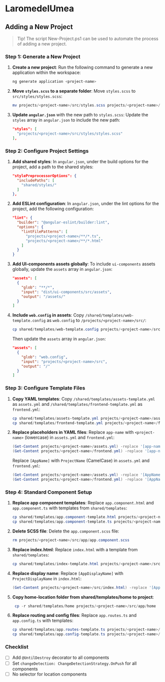 # LaromedelUmea

## Adding a New Project

> Tip! The script New-Project.ps1 can be used to automate the process of adding a new project.

### Step 1: Generate a New Project

1. **Create a new project**:
   Run the following command to generate a new application within the workspace:

   ```bash
   ng generate application <project-name>
   ```

2. **Move `styles.scss` to a separate folder**:
   Move `styles.scss` to `src/styles/styles.scss`:

   ```powershell
   mv projects/<project-name>/src/styles.scss projects/<project-name>/src/styles/styles.scss
   ```

3. **Update `angular.json`** with the new path to `styles.scss`:
   Update the `styles` array in `angular.json` to include the new path:

    ```json
    "styles": [
      "projects/<project-name>/src/styles/styles.scss"
    ],
    ```

### Step 2: Configure Project Settings

1. **Add shared styles**:
   In `angular.json`, under the build options for the project, add a path to the shared styles:

   ```json
   "stylePreprocessorOptions": {
     "includePaths": [
       "shared/styles/"
     ]
   },
   ```

2. **Add ESLint configuration**:
   In `angular.json`, under the lint options for the project, add the following configuration:

   ```json
   "lint": {
     "builder": "@angular-eslint/builder:lint",
     "options": {
       "lintFilePatterns": [
         "projects/<project-name>/**/*.ts",
         "projects/<project-name>/**/*.html"
       ]
     }
   }
   ```

3. **Add UI-components assets globally**:
   To include `ui-components` assets globally, update the `assets` array in `angular.json`:

   ```json
   "assets": [
     {
       "glob": "**/*",
       "input": "dist/ui-components/src/assets",
       "output": "/assets/"
     }
   ]
   ```

4. **Include `web.config` in assets**:
   Copy `/shared/templates/web-template.config` as `web.config` to `/projects/<project-name>/src/`:

   ```powershell
   cp shared/templates/web-template.config projects/<project-name>/src/web.config
   ```

   Then update the `assets` array in `angular.json`:

   ```json
   "assets": [
     {
       "glob": "web.config",
       "input": "projects/<project-name>/src",
       "output": "/"
     }
   ]
   ```

### Step 3: Configure Template Files

1. **Copy YAML templates**:
   Copy `/shared/templates/assets-template.yml` as `assets.yml` and `/shared/templates/frontend-template.yml` as
   `frontend.yml`:

   ```powershell
   cp shared/templates/assets-template.yml projects/<project-name>/assets.yml
   cp shared/templates/frontend-template.yml projects/<project-name>/frontend.yml
   ```

2. **Replace placeholders in YAML files**:
   Replace `app-name` with `<project-name>` (lowercase) in `assets.yml` and `frontend.yml`:

   ```powershell
   (Get-Content projects/<project-name>/assets.yml) -replace '[app-name]', '<project-name>' | Set-Content projects/<project-name>/assets.yml
   (Get-Content projects/<project-name>/frontend.yml) -replace '[app-name]', '<project-name>' | Set-Content projects/<project-name>/frontend.yml
   ```

   Replace `[AppName]` with `ProjectName` (CamelCase) in `assets.yml` and `frontend.yml`:

   ```powershell
   (Get-Content projects/<project-name>/assets.yml) -replace '[AppName]', 'ProjectName' | Set-Content projects/<project-name>/assets.yml
   (Get-Content projects/<project-name>/frontend.yml) -replace '[AppName]', 'ProjectName' | Set-Content projects/<project-name>/frontend.yml
   ```

### Step 4: Standard Component Setup

1. **Replace app component templates**:
   Replace `app.component.html` and `app.component.ts` with templates from `shared/templates`:

   ```powershell
   cp shared/templates/app.component-template.html projects/<project-name>/src/app/app.component.html
   cp shared/templates/app.component-template.ts projects/<project-name>/src/app/app.component.ts
   ```

2. **Delete SCSS file**:
   Delete the `app.component.scss` file:

   ```powershell
   rm projects/<project-name>/src/app/app.component.scss
   ```

3. **Replace index.html**:
   Replace `index.html` with a template from `shared/templates`:

   ```powershell
   cp shared/templates/index-template.html projects/<project-name>/src/index.html
   ```

4. **Replace display name**:
   Replace `[AppDisplayName]` with `ProjectDisplayName` in `index.html`:

   ```powershell
   (Get-Content projects/<project-name>/src/index.html) -replace '[AppDisplayName]', 'ProjectDisplayName' | Set-Content projects/<project-name>/src/index.html
   ```

5. **Copy home-location folder from shared/templates/home to project**:

   ```powershell
    cp -r shared/templates/home projects/<project-name>/src/app/home
   ```

6. **Replace routing and config files**:
   Replace `app.routes.ts` and `app.config.ts` with templates:

   ```powershell
   cp shared/templates/app.routes-template.ts projects/<project-name>/src/app/app.routes.ts
   cp shared/templates/app.config-template.ts projects/<project-name>/src/app/app.config.ts
   ```

### Checklist

- [ ] Add `@UntilDestroy` decorator to all components
- [ ] Set `changeDetection: ChangeDetectionStrategy.OnPush` for all components
- [ ] No selector for location components
